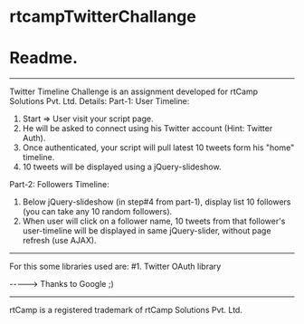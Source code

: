 rtcampTwitterChallange
======================

# Readme.
-----------------------------------------------------------------------------------------
Twitter Timeline Challenge is an assignment developed for rtCamp Solutions Pvt. Ltd.
Details:
Part-1: User Timeline:

1. Start => User visit your script page.
2. He will be asked to connect using his Twitter account (Hint: Twitter Auth).
3. Once authenticated, your script will pull latest 10 tweets form his "home" timeline.
4. 10 tweets will be displayed using a jQuery-slideshow.

Part-2: Followers Timeline:

1. Below jQuery-slideshow (in step#4 from part-1), display list 10 followers (you can 
   take any 10 random followers).
2. When user will click on a follower name, 10 tweets from that follower's user-timeline
   will be displayed in same jQuery-slider, without page refresh (use AJAX).
-----------------------------------------------------------------------------------------
For this some libraries used are:
#1. Twitter OAuth library

-----> Thanks to Google ;)


-----------------------------------------------------------------------------------------
rtCamp is a registered trademark of rtCamp Solutions Pvt. Ltd.
